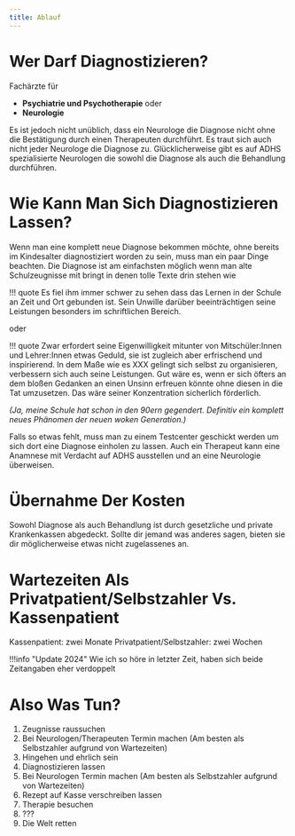```yaml
---
title: Ablauf
---
```



# Wer Darf Diagnostizieren?

Fachärzte für

- **Psychiatrie und Psychotherapie** oder
- **Neurologie**

Es ist jedoch nicht unüblich, dass ein Neurologe die Diagnose nicht ohne die Bestätigung durch einen Therapeuten durchführt. Es traut sich auch nicht jeder Neurologe die Diagnose zu. Glücklicherweise gibt es auf ADHS spezialisierte Neurologen die sowohl die Diagnose als auch die Behandlung durchführen.

# Wie Kann Man Sich Diagnostizieren Lassen?

Wenn man eine komplett neue Diagnose bekommen möchte, ohne bereits im Kindesalter diagnostiziert worden zu sein, muss man ein paar Dinge beachten.
Die Diagnose ist am einfachsten möglich wenn man alte Schulzeugnisse mit bringt in denen tolle Texte drin stehen wie

!!! quote
    Es fiel ihm immer schwer zu sehen dass das Lernen in der Schule an Zeit und Ort gebunden ist. Sein Unwille darüber beeinträchtigen seine Leistungen besonders im schriftlichen Bereich.

oder

!!! quote
    Zwar erfordert seine Eigenwilligkeit mitunter von Mitschüler:Innen und Lehrer:Innen etwas Geduld, sie ist zugleich aber erfrischend und inspirierend. In dem Maße wie es XXX gelingt sich selbst zu organisieren, verbessern sich auch seine Leistungen. Gut wäre es, wenn er sich öfters an dem bloßen Gedanken an einen Unsinn erfreuen könnte ohne diesen in die Tat umzusetzen. Das wäre seiner Konzentration sicherlich förderlich.

*(Ja, meine Schule hat schon in den 90ern gegendert. Definitiv ein komplett neues Phänomen der neuen woken Generation.)*

Falls so etwas fehlt, muss man zu einem Testcenter geschickt werden um sich dort eine Diagnose einholen zu lassen. Auch ein Therapeut kann eine Anamnese mit Verdacht auf ADHS ausstellen und an eine Neurologie überweisen.


# Übernahme Der Kosten

Sowohl Diagnose als auch Behandlung ist durch gesetzliche und private Krankenkassen abgedeckt. Sollte dir jemand was anderes sagen, bieten sie dir möglicherweise etwas nicht zugelassenes an.

# Wartezeiten Als Privatpatient/Selbstzahler Vs. Kassenpatient

Kassenpatient: zwei Monate
Privatpatient/Selbstzahler: zwei Wochen

!!!info "Update 2024"
    Wie ich so höre in letzter Zeit, haben sich beide Zeitangaben eher verdoppelt

# Also Was Tun?

1. Zeugnisse raussuchen
2. Bei Neurologen/Therapeuten Termin machen (Am besten als Selbstzahler aufgrund von Wartezeiten)
3. Hingehen und ehrlich sein
4. Diagnostizieren lassen
5. Bei Neurologen Termin machen (Am besten als Selbstzahler aufgrund von Wartezeiten)
6. Rezept auf Kasse verschreiben lassen
7. Therapie besuchen
8. ???
9. Die Welt retten